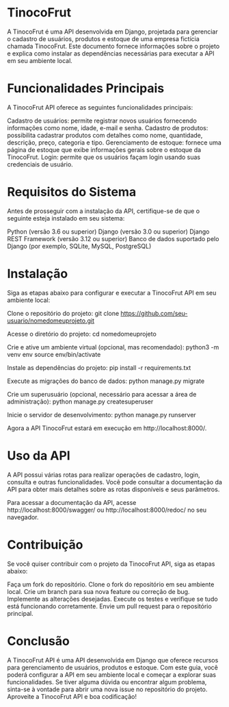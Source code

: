 # TinocoFrut 
A TinocoFrut é uma API desenvolvida em Django, projetada para gerenciar o cadastro de usuários, produtos e estoque de uma empresa fictícia chamada TinocoFrut. Este documento fornece informações sobre o projeto e explica como instalar as dependências necessárias para executar a API em seu ambiente local.

# Funcionalidades Principais
A TinocoFrut API oferece as seguintes funcionalidades principais:

Cadastro de usuários: permite registrar novos usuários fornecendo informações como nome, idade, e-mail e senha.
Cadastro de produtos: possibilita cadastrar produtos com detalhes como nome, quantidade, descrição, preço, categoria e tipo.
Gerenciamento de estoque: fornece uma página de estoque que exibe informações gerais sobre o estoque da TinocoFrut.
Login: permite que os usuários façam login usando suas credenciais de usuário.

# Requisitos do Sistema
Antes de prosseguir com a instalação da API, certifique-se de que o seguinte esteja instalado em seu sistema:

Python (versão 3.6 ou superior)
Django (versão 3.0 ou superior)
Django REST Framework (versão 3.12 ou superior)
Banco de dados suportado pelo Django (por exemplo, SQLite, MySQL, PostgreSQL)

# Instalação
Siga as etapas abaixo para configurar e executar a TinocoFrut API em seu ambiente local:

Clone o repositório do projeto:
git clone https://github.com/seu-usuario/nomedomeuprojeto.git

Acesse o diretório do projeto:
cd nomedomeuprojeto

Crie e ative um ambiente virtual (opcional, mas recomendado):
python3 -m venv env
source env/bin/activate

Instale as dependências do projeto:
pip install -r requirements.txt

Execute as migrações do banco de dados:
python manage.py migrate

Crie um superusuário (opcional, necessário para acessar a área de administração):
python manage.py createsuperuser

Inicie o servidor de desenvolvimento:
python manage.py runserver

Agora a API TinocoFrut estará em execução em http://localhost:8000/.

# Uso da API
A API possui várias rotas para realizar operações de cadastro, login, consulta e outras funcionalidades. Você pode consultar a documentação da API para obter mais detalhes sobre as rotas disponíveis e seus parâmetros.

Para acessar a documentação da API, acesse http://localhost:8000/swagger/ ou http://localhost:8000/redoc/ no seu navegador.

# Contribuição
Se você quiser contribuir com o projeto da TinocoFrut API, siga as etapas abaixo:

Faça um fork do repositório.
Clone o fork do repositório em seu ambiente local.
Crie um branch para sua nova feature ou correção de bug.
Implemente as alterações desejadas.
Execute os testes e verifique se tudo está funcionando corretamente.
Envie um pull request para o repositório principal.

# Conclusão
A TinocoFrut API é uma API desenvolvida em Django que oferece recursos para gerenciamento de usuários, produtos e estoque. Com este guia, você poderá configurar a API em seu ambiente local e começar a explorar suas funcionalidades. Se tiver alguma dúvida ou encontrar algum problema, sinta-se à vontade para abrir uma nova issue no repositório do projeto. Aproveite a TinocoFrut API e boa codificação!
